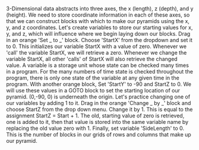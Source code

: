 3-Dimensional data abstracts into three axes, the x (length), z (depth), and y (height). We need to store coordinate information in each of these axes, so that we can construct blocks with which to make our pyramids using the x, y, and z coordinates. Let's create variables to store our starting values for x, y, and z, which will influence where we begin laying down our blocks. Drag in an orange 'Set _ to _' block. Choose 'StartX' from the dropdown and set it to 0. This initializes our variable StartX with a value of zero. Whenever we 'call' the variable StartX, we will retrieve a zero. Whenever we change the variable StartX, all other 'calls' of StartX will also retrieve the changed value. A variable is a storage unit whose state can be checked many times in a program. For the many numbers of time state is checked throughout the program, there is only one state of the variable at any given time in the program. With another orange block, Set 'StartY' to -90 and StartZ to 0. We will use these values in a GOTO block to set the starting location of our pyramid. (0,-90, 0) is underneath the origin. Let's practice changing one of our variables by adding 1 to it. Drag in the orange 'Change _ by _' block and choose StartZ from the drop down menu. Change it by 1. This is equal to the assignment StartZ = Start + 1. The old, starting value of zero is retrieved, one is added to it, then that value is stored into the same variable name by replacing the old value zero with 1. Finally, set variable 'SideLength' to 0. This is the number of blocks in our grids of rows and columns that make up our pyramid.
